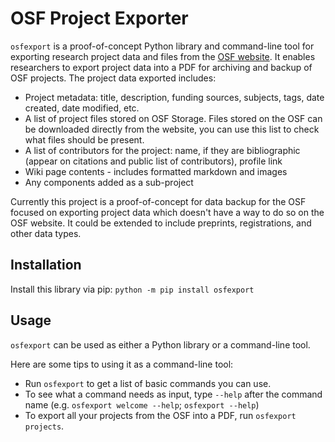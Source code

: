 # OSF Project Exporter

`osfexport` is a proof-of-concept Python library and command-line tool for exporting research project data and files from the [OSF website](https://osf.io/). It enables researchers to export project data into a PDF for archiving and backup of OSF projects.
The project data exported includes:
- Project metadata: title, description, funding sources, subjects, tags, date created, date modified, etc.
- A list of project files stored on OSF Storage. Files stored on the OSF can be downloaded directly from the website, you can use this list to check what files should be present.
- A list of contributors for the project: name, if they are bibliographic (appear on citations and public list of contributors), profile link
- Wiki page contents - includes formatted markdown and images
- Any components added as a sub-project

Currently this project is a proof-of-concept for data backup for the OSF focused on exporting project data which doesn't have a way to do so on the OSF website. It could be extended to include preprints, registrations, and other data types.

## Installation

Install this library via pip:
`python -m pip install osfexport`

## Usage

`osfexport` can be used as either a Python library or a command-line tool.

Here are some tips to using it as a command-line tool:

- Run `osfexport` to get a list of basic commands you can use.
- To see what a command needs as input, type `--help` after the command name (e.g. `osfexport welcome --help`; `osfexport --help`)
- To export all your projects from the OSF into a PDF, run `osfexport projects`.
